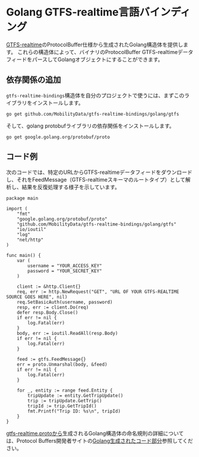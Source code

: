# Golang GTFS-realtime言語バインディング

[GTFS-realtime](https://github.com/google/transit/tree/master/gtfs-realtime)のProtocolBuffer仕様から生成されたGolang構造体を提供します。 これらの構造体によって、バイナリのProtocolBuffer GTFS-realtimeデータフィードをパースしてGolangオブジェクトにすることができます。

## 依存関係の追加

`gtfs-realtime-bindings`構造体を自分のプロジェクトで使うには、まずこのライブラリをインストールします。

    go get github.com/MobilityData/gtfs-realtime-bindings/golang/gtfs

そして、golang protobufライブラリの依存関係をインストールします。

    go get google.golang.org/protobuf/proto

## コード例

次のコードでは、特定のURLからGTFS-realtimeデータフィードをダウンロードし、それをFeedMessage（GTFS-realtimeスキーマのルートタイプ）として解析し、結果を反復処理する様子を示しています。

```golang
package main

import (
    "fmt"
    "google.golang.org/protobuf/proto"
    "github.com/MobilityData/gtfs-realtime-bindings/golang/gtfs"
    "io/ioutil"
    "log"
    "net/http"
)

func main() {
    var (
        username = "YOUR_ACCESS_KEY"
        password = "YOUR_SECRET_KEY"
    )

    client := &http.Client{}
    req, err := http.NewRequest("GET", "URL OF YOUR GTFS-REALTIME SOURCE GOES HERE", nil)
    req.SetBasicAuth(username, password)
    resp, err := client.Do(req)
    defer resp.Body.Close()
    if err != nil {
        log.Fatal(err)
    }
    body, err := ioutil.ReadAll(resp.Body)
    if err != nil {
        log.Fatal(err)
    }

    feed := gtfs.FeedMessage{}
    err = proto.Unmarshal(body, &feed)
    if err != nil {
        log.Fatal(err)
    }

    for _, entity := range feed.Entity {
        tripUpdate := entity.GetTripUpdate()
        trip := tripUpdate.GetTrip()
        tripId := trip.GetTripId()
        fmt.Printf("Trip ID: %s\n", tripId)
    }
}
```

[gtfs-realtime.protoから](https://github.com/google/transit/blob/master/gtfs-realtime/proto/gtfs-realtime.proto)生成されるGolang構造体の命名規則の詳細については、Protocol Buffers開発者サイトの[Golang生成されたコード部分](https://developers.google.com/protocol-buffers/docs/reference/go-generated)参照してください。
